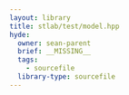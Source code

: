 ```yaml
---
layout: library
title: stlab/test/model.hpp
hyde:
  owner: sean-parent
  brief: __MISSING__
  tags:
    - sourcefile
  library-type: sourcefile
---
```

